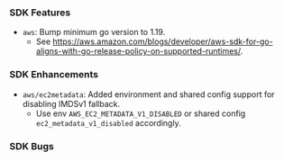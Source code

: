 ### SDK Features
* `aws`: Bump minimum go version to 1.19.
  * See https://aws.amazon.com/blogs/developer/aws-sdk-for-go-aligns-with-go-release-policy-on-supported-runtimes/.

### SDK Enhancements
* `aws/ec2metadata`: Added environment and shared config support for disabling IMDSv1 fallback.
  * Use env `AWS_EC2_METADATA_V1_DISABLED` or shared config `ec2_metadata_v1_disabled` accordingly.

### SDK Bugs
